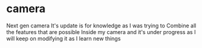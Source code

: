 # camera
Next gen camera 
It's update is for knowledge as I was trying to 
Combine all the features that are possible 
Inside my camera and it's under progress  as I
will keep on modifying it as I learn new things
